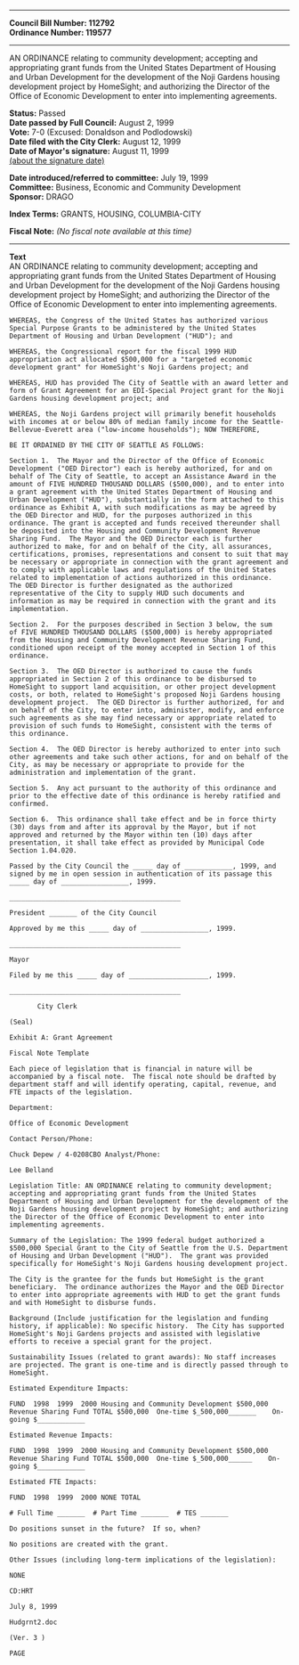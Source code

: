 * * * * *  
  
**Council Bill Number: [](#h0)[](#h2)112792**   
**Ordinance Number: 119577**  
  
* * * * *  
  
AN ORDINANCE relating to community development; accepting and appropriating grant funds from the United States Department of Housing and Urban Development for the development of the Noji Gardens housing development project by HomeSight; and authorizing the Director of the Office of Economic Development to enter into implementing agreements.  
  
**Status:** Passed   
**Date passed by Full Council:** August 2, 1999   
**Vote:** 7-0 (Excused: Donaldson and Podlodowski)   
**Date filed with the City Clerk:** August 12, 1999   
**Date of Mayor's signature:** August 11, 1999   
[(about the signature date)](/~public/approvaldate.htm)   
  
  
**Date introduced/referred to committee:** July 19, 1999   
**Committee:** Business, Economic and Community Development   
**Sponsor:** DRAGO   
  
**Index Terms:** GRANTS, HOUSING, COLUMBIA-CITY  
  
**Fiscal Note:** *(No fiscal note available at this time)*  
  
* * * * *  
  
**Text**  
    AN ORDINANCE relating to community development; accepting and  
    appropriating grant funds from the United States Department of Housing  
    and Urban Development for the development of the Noji Gardens housing  
    development project by HomeSight; and authorizing the Director of the  
    Office of Economic Development to enter into implementing agreements.  
  
    WHEREAS, the Congress of the United States has authorized various  
    Special Purpose Grants to be administered by the United States  
    Department of Housing and Urban Development ("HUD"); and  
  
    WHEREAS, the Congressional report for the fiscal 1999 HUD  
    appropriation act allocated $500,000 for a "targeted economic  
    development grant" for HomeSight's Noji Gardens project; and  
  
    WHEREAS, HUD has provided The City of Seattle with an award letter and  
    form of Grant Agreement for an EDI-Special Project grant for the Noji  
    Gardens housing development project; and  
  
    WHEREAS, the Noji Gardens project will primarily benefit households  
    with incomes at or below 80% of median family income for the Seattle-  
    Bellevue-Everett area ("low-income households"); NOW THEREFORE,  
  
    BE IT ORDAINED BY THE CITY OF SEATTLE AS FOLLOWS:  
  
    Section 1.  The Mayor and the Director of the Office of Economic  
    Development ("OED Director") each is hereby authorized, for and on  
    behalf of The City of Seattle, to accept an Assistance Award in the  
    amount of FIVE HUNDRED THOUSAND DOLLARS ($500,000), and to enter into  
    a grant agreement with the United States Department of Housing and  
    Urban Development ("HUD"), substantially in the form attached to this  
    ordinance as Exhibit A, with such modifications as may be agreed by  
    the OED Director and HUD, for the purposes authorized in this  
    ordinance. The grant is accepted and funds received thereunder shall  
    be deposited into the Housing and Community Development Revenue  
    Sharing Fund.  The Mayor and the OED Director each is further  
    authorized to make, for and on behalf of the City, all assurances,  
    certifications, promises, representations and consent to suit that may  
    be necessary or appropriate in connection with the grant agreement and  
    to comply with applicable laws and regulations of the United States  
    related to implementation of actions authorized in this ordinance.  
    The OED Director is further designated as the authorized  
    representative of the City to supply HUD such documents and  
    information as may be required in connection with the grant and its  
    implementation.  
  
    Section 2.  For the purposes described in Section 3 below, the sum  
    of FIVE HUNDRED THOUSAND DOLLARS ($500,000) is hereby appropriated  
    from the Housing and Community Development Revenue Sharing Fund,  
    conditioned upon receipt of the money accepted in Section 1 of this  
    ordinance.  
  
    Section 3.  The OED Director is authorized to cause the funds  
    appropriated in Section 2 of this ordinance to be disbursed to  
    HomeSight to support land acquisition, or other project development  
    costs, or both, related to HomeSight's proposed Noji Gardens housing  
    development project.  The OED Director is further authorized, for and  
    on behalf of the City, to enter into, administer, modify, and enforce  
    such agreements as she may find necessary or appropriate related to  
    provision of such funds to HomeSight, consistent with the terms of  
    this ordinance.  
  
    Section 4.  The OED Director is hereby authorized to enter into such  
    other agreements and take such other actions, for and on behalf of the  
    City, as may be necessary or appropriate to provide for the  
    administration and implementation of the grant.  
  
    Section 5.  Any act pursuant to the authority of this ordinance and  
    prior to the effective date of this ordinance is hereby ratified and  
    confirmed.  
  
    Section 6.  This ordinance shall take effect and be in force thirty  
    (30) days from and after its approval by the Mayor, but if not  
    approved and returned by the Mayor within ten (10) days after  
    presentation, it shall take effect as provided by Municipal Code  
    Section 1.04.020.  
  
    Passed by the City Council the _____ day of ____________, 1999, and  
    signed by me in open session in authentication of its passage this  
    _____ day of _________________, 1999.  
  
    ___________________________________________  
  
    President _______ of the City Council  
  
    Approved by me this _____ day of _________________, 1999.  
  
    ___________________________________________  
  
    Mayor  
  
    Filed by me this _____ day of ____________________, 1999.  
  
    ___________________________________________  
  
           City Clerk  
  
    (Seal)  
  
    Exhibit A: Grant Agreement  
  
    Fiscal Note Template  
  
    Each piece of legislation that is financial in nature will be  
    accompanied by a fiscal note.  The fiscal note should be drafted by  
    department staff and will identify operating, capital, revenue, and  
    FTE impacts of the legislation.  
  
    Department:  
  
    Office of Economic Development  
  
    Contact Person/Phone:  
  
    Chuck Depew / 4-0208CBO Analyst/Phone:  
  
    Lee Belland  
  
    Legislation Title: AN ORDINANCE relating to community development;  
    accepting and appropriating grant funds from the United States  
    Department of Housing and Urban Development for the development of the  
    Noji Gardens housing development project by HomeSight; and authorizing  
    the Director of the Office of Economic Development to enter into  
    implementing agreements.  
  
    Summary of the Legislation: The 1999 federal budget authorized a  
    $500,000 Special Grant to the City of Seattle from the U.S. Department  
    of Housing and Urban Development ("HUD").  The grant was provided  
    specifically for HomeSight's Noji Gardens housing development project.  
  
    The City is the grantee for the funds but HomeSight is the grant  
    beneficiary.  The ordinance authorizes the Mayor and the OED Director  
    to enter into appropriate agreements with HUD to get the grant funds  
    and with HomeSight to disburse funds.  
  
    Background (Include justification for the legislation and funding  
    history, if applicable): No specific history.  The City has supported  
    HomeSight's Noji Gardens projects and assisted with legislative  
    efforts to receive a special grant for the project.  
  
    Sustainability Issues (related to grant awards): No staff increases  
    are projected. The grant is one-time and is directly passed through to  
    HomeSight.  
  
    Estimated Expenditure Impacts:  
  
    FUND  1998  1999  2000 Housing and Community Development $500,000  
    Revenue Sharing Fund TOTAL $500,000  One-time $_500,000_______    On-  
    going $____________  
  
    Estimated Revenue Impacts:  
  
    FUND  1998  1999  2000 Housing and Community Development $500,000  
    Revenue Sharing Fund TOTAL $500,000  One-time $_500,000______    On-  
    going $____________  
  
    Estimated FTE Impacts:  
  
    FUND  1998  1999  2000 NONE TOTAL  
  
    # Full Time _______  # Part Time _______  # TES _______  
  
    Do positions sunset in the future?  If so, when?  
  
    No positions are created with the grant.  
  
    Other Issues (including long-term implications of the legislation):  
  
    NONE  
  
    CD:HRT  
  
    July 8, 1999  
  
    Hudgrnt2.doc  
  
    (Ver. 3 )  
  
    PAGE  
